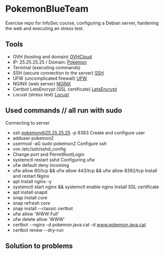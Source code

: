 # PokemonBlueTeam
Exercise repo for InfoSec course, configuring a Debian server, hardening the web and executing an stress test.

## Tools
- OVH (hosting and domain) [OVHCloud](https://ovhcloud.com)
- IP: 25.25.25.25 / Domain: [Pokemon](https://pokemon.java.cat)
- Terminal (executing commands)
- SSH (secure connection to the server) [SSH](https://man7.org/linux/man-pages/man1/ssh.1.html)
- UFW (uncomplicated firewall) [UFW](https://help.ubuntu.com/community/UFW)
- NGINX (web server)  [NGINX](https://nginx.org/en/docs/)
- Certbot LetsEncrypt (SSL certificate) [LetsEncrypt](https://letsencrypt.org/docs/)
- Locust (stress test) [Locust](https://locust.io)

## Used commands // all run with sudo
Connecting to server
  - ssh pokemon@25.25.25.25 -p 8383
Create and configure user
  - adduser pokemon2
  - usermod -aG sudo pokemon2
Configure ssh
  - vim /etc/ssh/sshd_config
  - Change port and PermitRootLogin
  - systemctl restart sshd
Configuring ufw
  - ufw default deny incoming
  - ufw allow 80/tcp && ufw allow 443/tcp && ufw allow 8392/tcp
Install and restart Nginx
  - apt install nginx -y
  - systemctl start nginx && systemctl enable nginx
Install SSL certificate
  - apt install snapd
  - snap install core
  - snap refresh core
  - snap install --classic certbot
  - ufw allow 'WWW Full'
  - ufw delete allow 'WWW'
  - certbot --nginx -d pokemon.java.cat -d www.pokemon.java.cat
  - certbot renew --dry-run

## Solution to problems
